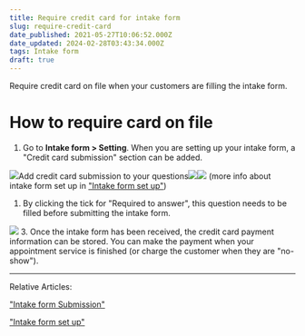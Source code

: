```yaml
---
title: Require credit card for intake form
slug: require-credit-card
date_published: 2021-05-27T10:06:52.000Z
date_updated: 2024-02-28T03:43:34.000Z
tags: Intake form
draft: true
---
```


Require credit card on file when your customers are filling the intake form.

# How to require card on file

1. Go to **Intake form > Setting**. When you are setting up your intake form, a "Credit card submission" section can be added. 

![](__GHOST_URL__/content/images/2021/09/CleanShot-2021-09-15-at-22.10.29.png)Add credit card submission to your questions![](__GHOST_URL__/content/images/2021/09/CleanShot-2021-09-15-at-22.15.38.png)![](__GHOST_URL__/content/images/2021/09/_41.gif)
(more info about intake form set up in ["Intake form set up"](__GHOST_URL__/intake-form-set-up/))

1. By clicking the tick for "Required to answer", this question needs to be filled before submitting the intake form.

![](__GHOST_URL__/content/images/2021/09/CleanShot-2021-09-22-at-16.12.59.png)
3. Once the intake form has been received, the credit card payment information can be stored. You can make the payment when your appointment service is finished (or charge the customer when they are "no-show").

---

Relative Articles: 

["Intake form Submission"](https://moego.ghost.io/ghost/#/editor/post/60af6f1488e9f7003af03718/)

["Intake form set up"](__GHOST_URL__/intake-form-set-up/)
